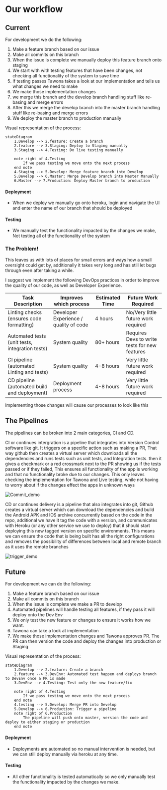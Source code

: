 # Our workflow

## Current 


For development we do the following:

1. Make a feature branch based on our issue
2. Make all commits on this branch
3. When the issue is complete we manually deploy this feature branch onto staging 
4. We start with with testing features that have been changes, not checking all functionality of the system to save time
5. If testing passes Tawona takes a look at our implementation and tells us what changes we need to make
6. We make those implementation changes
7. we merge this branch and the develop branch handling stuff like re-basing and merge errors
8. After this we merge the develop branch into the master branch handling stuff like re-basing and merge errors
9. We deploy the master branch to production manually

Visual representation of the process:
```mermaid
stateDiagram 
	1.Develop --> 2.feature: Create a branch
	2.feature --> 3.Staging: Deploy to Staging manually
	3.Staging --> 4.Testing: Do live testing manually

	note right of 4.Testing
		If we pass testing we move onto the next process
	end note
	4.Staging --> 5.Develop: Merge feature branch into Develop
	5.Develop --> 6.Master: Merge Develop branch into Master Manually
	6.Master --> 7.Production: Deploy Master branch to production
```

#### Deployment

-  When we deploy we manually go onto heroku, login and navigate the UI and enter the name of our branch that should be deployed

#### Testing

- We manually test the functionality impacted by the changes we make, Not testing all of the functionality of the system


### The Problem!
This leaves us with lots of places for small errors and ways how a small oversight could get by, additionally it takes very long and has still let bugs through even after taking a while.

I suggest we implement the following DevOps practices in order to improve the quality of our code, as well as Developer Experience.

| Task Description                                                                                           | Improves which process                                 | Estimated Time       | Future Work Required                          |
|-------------------------------------------------------------------------------------------------------------|---------------------------------------------|-----------------------|-----------------------------------------------|
| Linting checks (ensures code formatting)                                                                    | Developer Experience / quality of code      | 4 hours               | No/Very little future work required              |
| Automated tests (unit tests, integration tests)                                                              | System quality                              | 80+ hours             | Requires Devs to write tests for new features |
| CI pipeline (automated Linting and tests)                                                                   | System quality                   | 4-8 hours             | Very little future work required              |
| CD pipeline (automated build and deployment)                                                                | Deployment process                            | 4-8 hours           | Very little future work required              |

Implementing those changes will cause our processes to look like this

## The Pipelines

The pipelines can be broken into 2 main categories, CI and CD.

CI or continues intergration is a pipeline that integrates into Version Control software like git. It triggers on a specific action such as making a PR, That way github then creates a virtual server which downloads all the dependencies and runs tests such as unit tests, and Integration tests. then it gives a checkmark or a red crossmark next to the PR showing us if the tests passed or if they failed, This ensures all functionality of the app is working and that no functionality broke due to our changes. This only leaves checking the implementation for Tawona and Live testing, while not having to worry about if the changes effect the apps in unknown ways

![Commit_demo](https://juan-lukeetapath.github.io/images/Commit.png)

CD or continues delivery is a pipeline that also integrates into git, Github creates a virtual server which can download the dependencies and build the Android APK and IOS archive concurrently based on the code in the repo, additional we have it tag the code with a version, and communicates with Heroku (or any other service we use to deploy) that it should start deploying this new tagged version on specific environments. This means we can ensure the code that is being built has all the right configurations and removes the possibility of differences between local and remote branch as it uses the remote branches 


![trigger_demo](https://juan-lukeetapath.github.io/images/Workflow_trigger.png)

## Future


For development we can do the following:

1. Make a feature branch based on our issue
2. Make all commits on this branch
3. When the issue is complete we make a PR to develop
4. Automated pipelines will handle testing all features, if they pass it will deploy onto the Dev Env
5. We only test the new feature or changes to ensure it works how we want.
6. Tawona can take a look at implementation 
7. We make those implementation changes and Tawona approves PR. The PR can then version the code and deploy the changes into production or Staging

Visual representation of the process:
```mermaid
stateDiagram 
	1.Develop --> 2.feature: Create a branch
	2.feature --> 3.DevEnv: Automated test happen and deploys branch to DevEnv once a PR is made
	3.DevEnv --> 4.Testing: Test only the new feature/fix

	note right of 4.Testing
		If we pass testing we move onto the next process
	end note
	4.testing --> 5.Develop: Merge PR into Develop
	5.Develop --> 6.Production: Trigger a pipeline
	note right of 6.Production
		The pipeline will push onto master, version the code and deploy to either staging or production
	end note
```
#### Deployment

-  Deployments are automated so no manual intervention is needed, but we can still deploy manually via heroku at any time.

#### Testing

- All other functionality is tested automatically so we only manually test the functionality impacted by the changes we make. 
